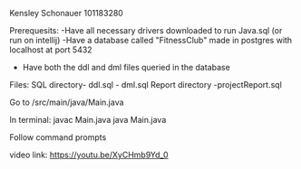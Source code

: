 Kensley Schonauer 
101183280

Prerequesits: -Have all necessary drivers downloaded to run Java.sql (or run on intellij) -Have a database called "FitnessClub" made in postgres with localhost at port 5432
- Have both the ddl and dml files queried in the database

Files: 
SQL directory- ddl.sql 
             - dml.sql
Report directory -projectReport.sql

Go to /src/main/java/Main.java

In terminal: javac Main.java java Main.java

Follow command prompts

video link: https://youtu.be/XyCHmb9Yd_0
